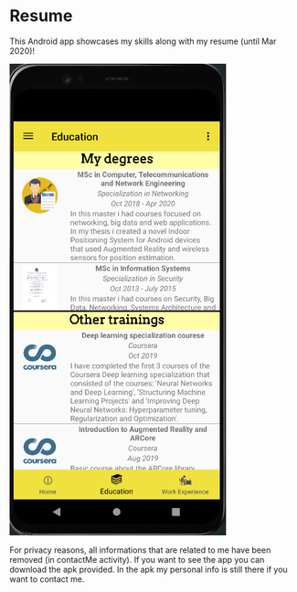 # Resume
This Android app showcases my skills along with my resume (until Mar 2020)!

![screenshot1](screenshots/screenshot1.PNG)

For privacy reasons, all informations that are related to me have been removed (in contactMe activity). If you want to see the app you can download the apk provided. In the apk my personal info is still there if you want to contact me.
